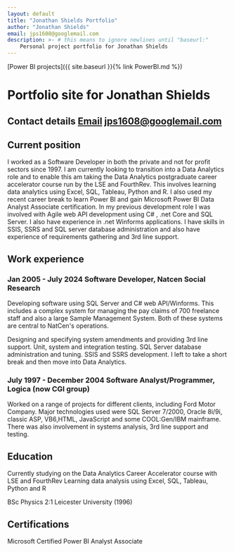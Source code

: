 ```yaml
---
layout: default 
title: "Jonathan Shields Portfolio"
author: "Jonathan Shields"
email: jps1608@googlemail.com
description: >- # this means to ignore newlines until "baseurl:"
    Personal project portfolio for Jonathan Shields
---
```


[Power BI projects]({{ site.baseurl }}{% link PowerBI.md %})

# Portfolio site for Jonathan Shields
## Contact details [Email](mailto:jps1608@googlemail.com) jps1608@googlemail.com
## Current position
I worked as a Software Developer in both the private and not for profit sectors since 1997. I am currently looking to transition into a Data Analytics role and to enable this am taking the Data Analytics postgraduate career accelerator course run by the LSE and FourthRev. This involves learning data analytics using Excel, SQL, Tableau, Python and R. I also used my recent career break to learn Power BI and gain Microsoft Power BI Data Analyst Associate certification.
In my previous development role I was involved with Agile web API development using C# , .net Core and SQL Server. I also have experience in .net Winforms applications. 
I have skills in SSIS, SSRS and SQL server database administration and also have experience of requirements gathering and 3rd line support.

## Work experience

### Jan 2005 - July 2024 Software Developer, Natcen Social Research

Developing software using SQL Server and C# web API/Winforms. This includes a complex system for managing the pay claims of 700 freelance staff and also a large Sample Management System. Both of these systems are central to NatCen's operations.

Designing and specifying system amendments and providing 3rd line support. Unit, system and integration testing. SQL Server database administration and tuning. SSIS and SSRS development. I left to take a short break and then move into Data Analytics.

### July 1997 - December 2004 Software Analyst/Programmer, Logica (now CGI group)

Worked on a range of projects for different clients, including Ford Motor Company. Major technologies used were SQL Server 7/2000, Oracle 8i/9i, classic ASP, VB6,HTML, JavaScript and some COOL:Gen/IBM mainframe. 
There was also involvement in systems analysis, 3rd line support and testing.

## Education
Currently studying on the Data Analytics Career Accelerator course with LSE and FourthRev
Learning data analysis using Excel, SQL, Tableau, Python and R

BSc Physics 2:1 Leicester University (1996)

## Certifications
Microsoft Certified Power BI Analyst Associate
